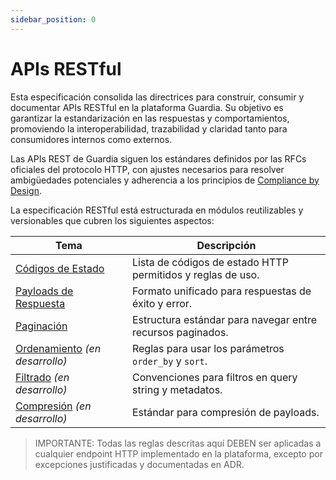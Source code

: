 ```yaml
---
sidebar_position: 0
---
```


# APIs RESTful

Esta especificación consolida las directrices para construir, consumir y documentar APIs RESTful en la plataforma Guardia. Su objetivo es garantizar la estandarización en las respuestas y comportamientos, promoviendo la interoperabilidad, trazabilidad y claridad tanto para consumidores internos como externos.

Las APIs REST de Guardia siguen los estándares definidos por las RFCs oficiales del protocolo HTTP, con ajustes necesarios para resolver ambigüedades potenciales y adherencia a los principios de [Compliance by Design](../../community/governance/COMPLIANCE.md).

La especificación RESTful está estructurada en módulos reutilizables y versionables que cubren los siguientes aspectos:

| Tema | Descripción |
|------|-----------|
| [Códigos de Estado](./http-status-code.md) | Lista de códigos de estado HTTP permitidos y reglas de uso. |
| [Payloads de Respuesta](./http-response-payloads.md) | Formato unificado para respuestas de éxito y error. |
| [Paginación](./http-pagination.md) | Estructura estándar para navegar entre recursos paginados. |
| [Ordenamiento](./http-sorting.md) *(en desarrollo)* | Reglas para usar los parámetros `order_by` y `sort`. |
| [Filtrado](./http-filtering.md) *(en desarrollo)* | Convenciones para filtros en query string y metadatos. |
| [Compresión](./http-compression.md) *(en desarrollo)* | Estándar para compresión de payloads. |


> IMPORTANTE:
> Todas las reglas descritas aquí DEBEN ser aplicadas a cualquier endpoint HTTP implementado en la plataforma, excepto por excepciones justificadas y documentadas en ADR.
